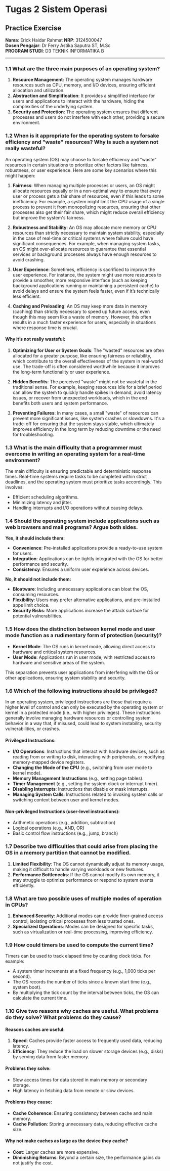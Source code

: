 # Tugas 2 Sistem Operasi
## Practice Exercise

**Nama**: Erick Haidar Rahmat 
**NRP**: 3124500047  
**Dosen Pengajar**: Dr Ferry Astika Saputra ST, M.Sc  
**PROGRAM STUDI**: D3 TEKNIK INFORMATIKA B  


---

### 1.1 What are the three main purposes of an operating system?
1. **Resource Management**: The operating system manages hardware resources such as CPU, memory, and I/O devices, ensuring efficient allocation and utilization.
2. **Abstraction and Simplification**: It provides a simplified interface for users and applications to interact with the hardware, hiding the complexities of the underlying system.
3. **Security and Protection**: The operating system ensures that different processes and users do not interfere with each other, providing a secure environment.

### 1.2 When is it appropriate for the operating system to forsake efficiency and "waste" resources? Why is such a system not really wasteful?
An operating system (OS) may choose to forsake efficiency and "waste" resources in certain situations to prioritize other factors like fairness, robustness, or user experience. Here are some key scenarios where this might happen:

1. **Fairness**: When managing multiple processes or users, an OS might allocate resources equally or in a non-optimal way to ensure that every user or process gets a fair share of resources, even if this leads to some inefficiency. For example, a system might limit the CPU usage of a single process to prevent it from monopolizing resources, ensuring that other processes also get their fair share, which might reduce overall efficiency but improve the system's fairness.
   
2. **Robustness and Stability**: An OS may allocate more memory or CPU resources than strictly necessary to maintain system stability, especially in the case of real-time or critical systems where failure could have significant consequences. For example, when managing system tasks, an OS might over-allocate resources to guarantee that essential services or background processes always have enough resources to avoid crashing.

3. **User Experience**: Sometimes, efficiency is sacrificed to improve the user experience. For instance, the system might use more resources to provide a smoother, more responsive interface (such as keeping background applications running or maintaining a persistent cache) to avoid delays and ensure the system feels faster, even if it’s technically less efficient.

4. **Caching and Preloading**: An OS may keep more data in memory (caching) than strictly necessary to speed up future access, even though this may seem like a waste of memory. However, this often results in a much faster experience for users, especially in situations where response time is crucial.

#### Why it’s not really wasteful:
1. **Optimizing for User or System Goals**: The "wasted" resources are often allocated for a greater purpose, like ensuring fairness or reliability, which contribute to the overall effectiveness of the system in real-world use. The trade-off is often considered worthwhile because it improves the long-term functionality or user experience.
   
2. **Hidden Benefits**: The perceived "waste" might not be wasteful in the traditional sense. For example, keeping resources idle for a brief period can allow the system to quickly handle spikes in demand, avoid latency issues, or recover from unexpected workloads, which in the end benefits both users and system performance.
   
3. **Preventing Failures**: In many cases, a small "waste" of resources can prevent more significant issues, like system crashes or slowdowns. It's a trade-off for ensuring that the system stays stable, which ultimately improves efficiency in the long term by reducing downtime or the need for troubleshooting.

### 1.3 What is the main difficulty that a programmer must overcome in writing an operating system for a real-time environment?
The main difficulty is ensuring predictable and deterministic response times. Real-time systems require tasks to be completed within strict deadlines, and the operating system must prioritize tasks accordingly. This involves:
- Efficient scheduling algorithms.
- Minimizing latency and jitter.
- Handling interrupts and I/O operations without causing delays.

### 1.4 Should the operating system include applications such as web browsers and mail programs? Argue both sides.
**Yes, it should include them:**
- **Convenience**: Pre-installed applications provide a ready-to-use system for users.
- **Integration**: Applications can be tightly integrated with the OS for better performance and security.
- **Consistency**: Ensures a uniform user experience across devices.

**No, it should not include them:**
- **Bloatware**: Including unnecessary applications can bloat the OS, consuming resources.
- **Flexibility**: Users may prefer alternative applications, and pre-installed apps limit choice.
- **Security Risks**: More applications increase the attack surface for potential vulnerabilities.

### 1.5 How does the distinction between kernel mode and user mode function as a rudimentary form of protection (security)?
- **Kernel Mode**: The OS runs in kernel mode, allowing direct access to hardware and critical system resources.
- **User Mode**: Applications run in user mode, with restricted access to hardware and sensitive areas of the system.

This separation prevents user applications from interfering with the OS or other applications, ensuring system stability and security.

### 1.6 Which of the following instructions should be privileged?
In an operating system, privileged instructions are those that require a higher level of control and can only be executed by the operating system or kernel in a protected mode (i.e., with higher privileges). These instructions generally involve managing hardware resources or controlling system behavior in a way that, if misused, could lead to system instability, security vulnerabilities, or crashes.

#### Privileged Instructions:
- **I/O Operations**: Instructions that interact with hardware devices, such as reading from or writing to disk, interacting with peripherals, or modifying memory-mapped device registers.
- **Changing the Mode of the CPU** (e.g., switching from user mode to kernel mode).
- **Memory Management Instructions** (e.g., setting page tables).
- **Timer Management** (e.g., setting the system clock or interrupt timer).
- **Disabling Interrupts**: Instructions that disable or mask interrupts.
- **Managing System Calls**: Instructions related to invoking system calls or switching context between user and kernel modes.

#### Non-privileged Instructions (user-level instructions):
- Arithmetic operations (e.g., addition, subtraction)
- Logical operations (e.g., AND, OR)
- Basic control flow instructions (e.g., jump, branch)

### 1.7 Describe two difficulties that could arise from placing the OS in a memory partition that cannot be modified.
1. **Limited Flexibility**: The OS cannot dynamically adjust its memory usage, making it difficult to handle varying workloads or new features.
2. **Performance Bottlenecks**: If the OS cannot modify its own memory, it may struggle to optimize performance or respond to system events efficiently.

### 1.8 What are two possible uses of multiple modes of operation in CPUs?
1. **Enhanced Security**: Additional modes can provide finer-grained access control, isolating critical processes from less trusted ones.
2. **Specialized Operations**: Modes can be designed for specific tasks, such as virtualization or real-time processing, improving efficiency.

### 1.9 How could timers be used to compute the current time?
Timers can be used to track elapsed time by counting clock ticks. For example:
- A system timer increments at a fixed frequency (e.g., 1,000 ticks per second).
- The OS records the number of ticks since a known start time (e.g., system boot).
- By multiplying the tick count by the interval between ticks, the OS can calculate the current time.

### 1.10 Give two reasons why caches are useful. What problems do they solve? What problems do they cause?
#### Reasons caches are useful:
1. **Speed**: Caches provide faster access to frequently used data, reducing latency.
2. **Efficiency**: They reduce the load on slower storage devices (e.g., disks) by serving data from faster memory.

#### Problems they solve:
- Slow access times for data stored in main memory or secondary storage.
- High latency in fetching data from remote or slow devices.

#### Problems they cause:
- **Cache Coherence**: Ensuring consistency between cache and main memory.
- **Cache Pollution**: Storing unnecessary data, reducing effective cache size.

#### Why not make caches as large as the device they cache?
- **Cost**: Larger caches are more expensive.
- **Diminishing Returns**: Beyond a certain size, the performance gains do not justify the cost.
